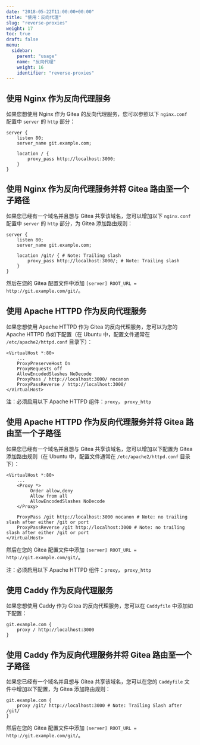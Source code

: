 ```yaml
---
date: "2018-05-22T11:00:00+00:00"
title: "使用：反向代理"
slug: "reverse-proxies"
weight: 17
toc: true
draft: false
menu:
  sidebar:
    parent: "usage"
    name: "反向代理"
    weight: 16
    identifier: "reverse-proxies"
---
```


## 使用 Nginx 作为反向代理服务

如果您想使用 Nginx 作为 Gitea 的反向代理服务，您可以参照以下 `nginx.conf` 配置中 `server` 的 `http` 部分：

```
server {
    listen 80;
    server_name git.example.com;

    location / {
        proxy_pass http://localhost:3000;
    }
}
```

## 使用 Nginx 作为反向代理服务并将 Gitea 路由至一个子路径

如果您已经有一个域名并且想与 Gitea 共享该域名，您可以增加以下 `nginx.conf` 配置中 `server` 的 `http` 部分，为 Gitea 添加路由规则：

```
server {
    listen 80;
    server_name git.example.com;

    location /git/ { # Note: Trailing slash
        proxy_pass http://localhost:3000/; # Note: Trailing slash
    }
}
```

然后在您的 Gitea 配置文件中添加 `[server] ROOT_URL = http://git.example.com/git/`。

## 使用 Apache HTTPD 作为反向代理服务

如果您想使用 Apache HTTPD 作为 Gitea 的反向代理服务，您可以为您的 Apache HTTPD 作如下配置（在 Ubuntu 中，配置文件通常在 `/etc/apache2/httpd.conf` 目录下）：

```
<VirtualHost *:80>
    ...
    ProxyPreserveHost On
    ProxyRequests off
    AllowEncodedSlashes NoDecode
    ProxyPass / http://localhost:3000/ nocanon
    ProxyPassReverse / http://localhost:3000/
</VirtualHost>
```

注：必须启用以下 Apache HTTPD 组件：`proxy`， `proxy_http`

## 使用 Apache HTTPD 作为反向代理服务并将 Gitea 路由至一个子路径

如果您已经有一个域名并且想与 Gitea 共享该域名，您可以增加以下配置为 Gitea 添加路由规则（在 Ubuntu 中，配置文件通常在 `/etc/apache2/httpd.conf` 目录下）：

```
<VirtualHost *:80>
    ...
    <Proxy *>
         Order allow,deny
         Allow from all
         AllowEncodedSlashes NoDecode
    </Proxy>

    ProxyPass /git http://localhost:3000 nocanon # Note: no trailing slash after either /git or port
    ProxyPassReverse /git http://localhost:3000 # Note: no trailing slash after either /git or port
</VirtualHost>
```

然后在您的 Gitea 配置文件中添加 `[server] ROOT_URL = http://git.example.com/git/`。

注：必须启用以下 Apache HTTPD 组件：`proxy`， `proxy_http`

## 使用 Caddy 作为反向代理服务

如果您想使用 Caddy 作为 Gitea 的反向代理服务，您可以在 `Caddyfile` 中添加如下配置：

```
git.example.com {
    proxy / http://localhost:3000
}
```

## 使用 Caddy 作为反向代理服务并将 Gitea 路由至一个子路径

如果您已经有一个域名并且想与 Gitea 共享该域名，您可以在您的 `Caddyfile` 文件中增加以下配置，为 Gitea 添加路由规则：

```
git.example.com {
    proxy /git/ http://localhost:3000 # Note: Trailing Slash after /git/
}
```

然后在您的 Gitea 配置文件中添加 `[server] ROOT_URL = http://git.example.com/git/`。
